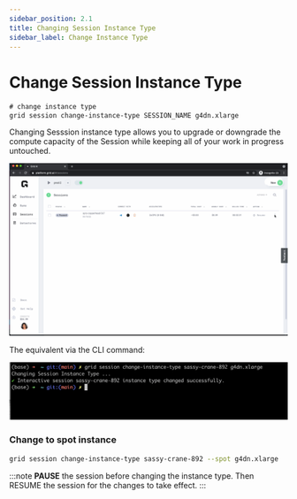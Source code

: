 ```yaml
---
sidebar_position: 2.1
title: Changing Session Instance Type
sidebar_label: Change Instance Type
---
```


# Change Session Instance Type

```text
# change instance type
grid session change-instance-type SESSION_NAME g4dn.xlarge
```

Changing Sesssion instance type allows you to upgrade or downgrade the compute capacity of the Session while keeping all of your work in progress untouched.

![](/images/sessions/change-instance-type.gif)


The equivalent via the CLI command:

![](/images/sessions/change-instance-type.png)

### Change to spot instance

```bash
grid session change-instance-type sassy-crane-892 --spot g4dn.xlarge
```

:::note 
__PAUSE__ the session before changing the instance type. Then RESUME the session for the changes to take effect.
:::